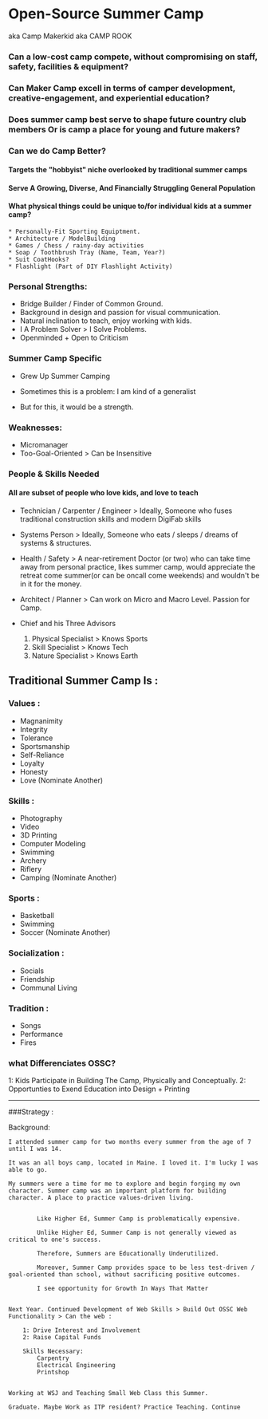 # Open-Source Summer Camp 
aka Camp Makerkid 
aka CAMP ROOK

### Can a low-cost camp compete, without compromising on staff, safety, facilities & equipment?
### Can Maker Camp excell in terms of camper development, creative-engagement, and experiential education?
### Does summer camp best serve to shape future country club members  Or is camp a place for young and future makers?
### Can we do Camp Better?

#### Targets the "hobbyist" niche overlooked by traditional summer camps
#### Serve A Growing, Diverse, And Financially Struggling General Population

#### What physical things could be unique to/for individual kids at a summer camp?
	* Personally-Fit Sporting Equiptment. 
	* Architecture / ModelBuilding
	* Games / Chess / rainy-day activities
	* Soap / Toothbrush Tray (Name, Team, Year?)
	* Suit CoatHooks?
	* Flashlight (Part of DIY Flashlight Activity)

### Personal Strengths:

* Bridge Builder / Finder of Common Ground.
* Background in design and passion for visual communication.
* Natural inclination to teach, enjoy working with kids.
* I A Problem Solver > I Solve Problems.
* Openminded + Open to Criticism


### Summer Camp Specific
* Grew Up Summer Camping

* Sometimes this is a problem: I am kind of a generalist
* But for this, it would be a strength. 


### Weaknesses:
* Micromanager
* Too-Goal-Oriented > Can be Insensitive



### People & Skills Needed
#### All are subset of people who love kids, and love to teach
* Technician / Carpenter / Engineer > Ideally, Someone who fuses traditional construction skills and modern DigiFab skills
* Systems Person > Ideally, Someone who eats / sleeps / dreams of systems & structures. 
* Health / Safety > A near-retirement Doctor (or two) who can take time away from personal practice,
likes summer camp, would appreciate the retreat come summer(or can be oncall come weekends) and wouldn't be in it for the money.
* Architect / Planner > Can work on Micro and Macro Level. Passion for Camp.

* Chief and his Three Advisors
	1. Physical Specialist > Knows Sports
	2. Skill Specialist > Knows Tech
	3. Nature Specialist > Knows Earth

## Traditional Summer Camp Is : 

### Values : 
* Magnanimity
* Integrity
* Tolerance
* Sportsmanship
* Self-Reliance
* Loyalty
* Honesty 
* Love
(Nominate Another)

### Skills :
* Photography
* Video
* 3D Printing
* Computer Modeling
* Swimming
* Archery
* Riflery
* Camping
(Nominate Another)


### Sports :
* Basketball
* Swimming
* Soccer
(Nominate Another)

### Socialization : 
* Socials
* Friendship
* Communal Living

### Tradition :
* Songs
* Performance
* Fires


### what Differenciates OSSC?

1: Kids Participate in Building The Camp, Physically and
  Conceptually.
2: Opportunties to Exend Education into Design + Printing




------------------------------------------

###Strategy :

Background:
	
	I attended summer camp for two months every summer from the age of 7 until I was 14. 

	It was an all boys camp, located in Maine. I loved it. I'm lucky I was able to go. 

	My summers were a time for me to explore and begin forging my own character. Summer camp was an important platform for building character. A place to practice values-driven living. 

			
			Like Higher Ed, Summer Camp is problematically expensive.
			
			Unlike Higher Ed, Summer Camp is not generally viewed as critical to one's success.
			
			Therefore, Summers are Educationally Underutilized. 
			
			Moreover, Summer Camp provides space to be less test-driven / goal-oriented than school, without sacrificing positive outcomes. 
			
			I see opportunity for Growth In Ways That Matter


	Next Year. Continued Development of Web Skills > Build Out OSSC Web Functionality > Can the web :

		1: Drive Interest and Involvement
		2: Raise Capital Funds

		Skills Necessary:
			Carpentry
			Electrical Engineering
			Printshop


	Working at WSJ and Teaching Small Web Class this Summer.

	Graduate. Maybe Work as ITP resident? Practice Teaching. Continue 


	